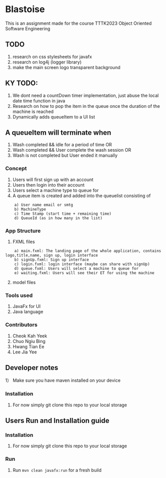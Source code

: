 # Blastoise
This is an assignment made for the course TTTK2023 Object Oriented Software Engineering

## TODO
1) research on css stylesheets for javafx
2) research on log4j (logger library)
3) make the main screen logo transparent background

## KY TODO:
1) We dont need a countDown timer implementation, just abuse the local date time function in java
2) Research on how to pop the item in the queue once the duration of the machine is reached
3) Dynamically adds queueItem to a UI list


## A queueItem will terminate when
1) Wash completed && idle for a period of time
OR
2) Wash completed  && User complete the wash session
OR
3) Wash is not completed but User ended it manually

### Concept
1) Users will first sign up with an account
2) Users then login into their account
3) Users select a machine type to queue for
4) A queue item is created and added into the queuelist consisting of
```
    a) User name email or smtg
    b) MachineType
    c) Time Stamp (start time + remaining time)
    d) QueueId (as in how many in the list)
```

### App Structure
1) FXML files
```
    a) main.fxml: The landing page of the whole application, contains logo,title,name, sign up, login interface
    b) signUp.fxml: Sign up interface
    c) login.fxml: login interface (maybe can share with signUp)
    d) queue.fxml: Users will select a machine to queue for
    e) waiting.fxml: Users will see their ET for using the machine
```
2) model files


### Tools used
1) JavaFx for UI
2) Java language

### Contributors
1) Cheok Kah Yeek
2) Chuo Ngiu Bing
3) Hwang Tian Ee
4) Lee Jia Yee

## Developer notes
1） Make sure you have maven installed on your device

### Installation
1) For now simply git clone this repo to your local storage


## Users Run and Installation guide
### Installation
1) For now simply git clone this repo to your local storage


### Run
1) Run ```mvn clean javafx:run``` for a fresh build


